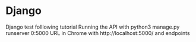 # Django
Django test folllowing tutorial
Running the API with  python3 manage.py runserver 0:5000
URL in Chrome with http://localhost:5000/ and endpoints
